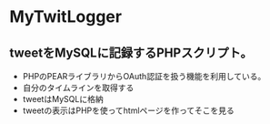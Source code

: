 MyTwitLogger
============

## tweetをMySQLに記録するPHPスクリプト。

* PHPのPEARライブラリからOAuth認証を扱う機能を利用している。
* 自分のタイムラインを取得する
* tweetはMySQLに格納
* tweetの表示はPHPを使ってhtmlページを作ってそこを見る
